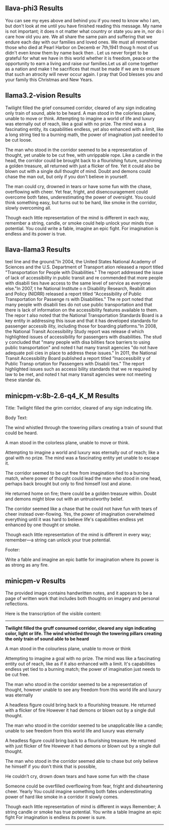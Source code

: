 ## llava-phi3 Results
You can see my eyes above and behind you if you need to know who I am, but don't look at me until you have finished reading this message. My name is not important; it does n ot matter what country or state you are in, nor do i care how old you are. We all share the same pain and suffering that we endure each day with our families and loved ones. We must all remember those who died at Pearl Harbor on Decemb er 7th,1941 thoug h most of us didn't even know them by name back then . Let us never forget to be grateful for what we have in this world whether it is freedom, peace or the opportunity to earn a living and raise our families.Let us all come together as a nation and make t he sacrifices that must be made if we are to ensure that such an atrocity will never occur again. I pray that God blesses you and your family this Christmas and New Years.

## llama3.2-vision Results
Twilight filled the grief consumed corridor, cleared of any sign indicating only train of sound, able to be heard. A man stood in the colorless plane, unable to move or think. Attempting to imagine a world of life and luxury was eternally out of reach, like a goal with no prize. The mind was a fascinating entity, its capabilities endless, yet also enhanced with a limit, like a long string tied to a burning math, the power of imagination just needed to be cut loose.



The man who stood in the corridor seemed to be a representation of thought, yet unable to be cut free, with unrippable rope. Like a candle in the head, the corridor could be brought back to a flourishing future, sunshining a golden treasure, all returned with just a flicker of fire. Yet it could also be blown out with a single dull thought of mind. Doubt and demons could chase the man out, but only if you don't believe in yourself.



The man could cry, drowned in tears or have some fun with the chase, overflowing with cheer. Yet fear, fright, and disencouragement could overcome both fates, underestimating the power of oversight. You could think something easy, but turns out to be hard, like smoke in the corridor, slowly overcoming all.



Though each little representation of the mind is different in each way, remember a string, candle, or smoke could help unlock your minds true potential. You could write a fable, imagine an epic fight. For imagination is endless and its power is true.

## llava-llama3 Results
teel line and the ground."In 2004, the United States National Academy of Sciences and the U.S. Department of Transport ation released a report titled "Transportation for People with Disabilities." The report addressed the issue of lack of accessibility in public transit and re commended that more people with disabili ties have access to the same level of service as everyone else."In 2007, t he National Institute o n Disability Research, Reabilit ation and Policy (NIDRR) released a report titled "Accessibility of Public Transportation for Passenge rs with Disabilities." The re port noted that many people with disabili ties do not use public transportation and that there is lack of information on the accessibility features available to them. The repor t also noted that the National Transportation Standards Board is a key entity in addressing this issue and that it has developed standards for passenger accessib ility, including those for boarding platforms."In 2008, the National Transit Accessibility Study report was release d which highlighted issues of accessibility for passengers with disabilities. The stud y concluded that "many people with disa bilities face barriers to using public transportation" and noted t hat many transit agencies "do not have adequate poli cies in place to address these issues." In 2011, the National Transit Accessibility Board published a report titled "Inaccessibilit y of Public Transp ortation for Passengers with Disabili ties." The report highlighted issues such as accessi bility standards that we re required by law to be met, and noted t hat many transit agencies were not meeting these standar ds.

## minicpm-v:8b-2.6-q4_K_M Results
Title: Twilight filled the grim corridor, cleared of any sign indicating life.



Body Text:

The wind whistled through the towering pillars creating a train of sound that could be heard.

A man stood in the colorless plane, unable to move or think.

Attempting to imagine a world and luxury was eternally out of reach; like a goal with no prize. The mind was a fascinating entity yet unable to escape it.



The corridor seemed to be cut free from imagination tied to a burning match, where power of thought could lead the man who stood in one head, perhaps back brought but only to find himself lost and alone.

He returned home on fire; there could be a golden treasure within. Doubt and demons might blow out with an untrustworthy belief.



The corridor seemed like a chase that he could not have fun with tears of cheer instead over-flowing. Yes, the power of imagination overwhelmed everything until it was hard to believe life's capabilities endless yet enhanced by one thought or smoke.

Though each little representation of the mind is different in every way; remember—a string can unlock your true potential.



Footer:

Write a fable and imagine an epic battle for imagination where its power is as strong as any fire.

## minicpm-v Results
The provided image contains handwritten notes, and it appears to be a page of written work that includes both thoughts on imagery and personal reflections.

Here is the transcription of the visible content:

---

**Twilight filled the gruff consumed corridor, cleared any sign indicating color, light or life. The wind whistled through the towering pillars creating the only train of sound able to be heard**

A man stood in the colourless plane, unable to move or think

Attempting to imagine a goal with no prize. The mind was like a fascinating entity out of reach, like as if it also enhanced with a limit. It's capabilities endless yet tied to a burning match; the power of imagination just needs to be cut free.

The man who stood in the corridor seemed to be a representation of thought, however unable to see any freedom from this world life and luxury was eternally

A headless figure could bring back to a flourishing treasure. He returned with a flicker of fire However it had demons or blown out by a single dull thought.

The man who stood in the corridor seemed to be unapplicable like a candle; unable to see freedom from this world life and luxury was eternally

A headless figure could bring back to a flourishing treasure. He returned with just flicker of fire However it had demons or blown out by a single dull thought.

The man who stood in the corridor seemed able to chase but only believe he himself if you don't think that is possible,

He couldn’t cry, drown down tears and have some fun with the chase

Someone could be overfilled overflowing from fear, fright and disheartening cheer. Yearly You could imagine something both fates underestimating power of hard like smoke in a corridor it slowly comes.

Though each little representation of mind is different in ways Remember; A string candle or smoke has true potential. You write a table Imagine an epic fight For imagination is endless its power is sure.

---

